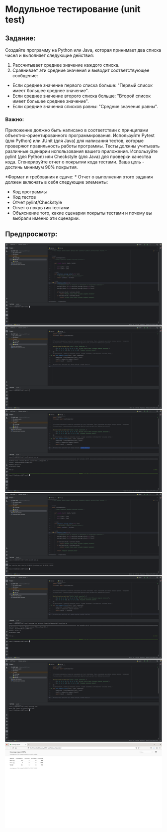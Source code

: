 # Модульное тестирование (unit test)

## Задание: 
Создайте программу на Python или Java, которая принимает два списка чисел и выполняет следующие действия:

1. Рассчитывает среднее значение каждого списка.
2. Сравнивает эти средние значения и выводит соответствующее сообщение:
- Если среднее значение первого списка больше: "Первый список имеет большее среднее значение".
- Если среднее значение второго списка больше: "Второй список имеет большее среднее значение".
- Если средние значения списков равны: "Средние значения равны".

### Важно:
Приложение должно быть написано в соответствии с принципами объектно-ориентированного программирования.
Используйте Pytest (для Python) или JUnit (для Java) для написания тестов, которые проверяют правильность работы программы. Тесты должны учитывать различные сценарии использования вашего приложения.
Используйте pylint (для Python) или Checkstyle (для Java) для проверки качества кода.
Сгенерируйте отчет о покрытии кода тестами. Ваша цель - достичь минимум 90% покрытия.

*Формат и требования к сдаче: *
Отчет о выполнении этого задания должен включать в себя следующие элементы:
- Код программы
- Код тестов
- Отчет pylint/Checkstyle
- Отчет о покрытии тестами
- Объяснение того, какие сценарии покрыты тестами и почему вы выбрали именно эти сценарии.

## Предпросмотр:
![main](source/main.png)
![test](source/test.png)
![test_run](source/test_run.png)
![pylint_main](source/pylint_main.png)
![coverage_run](source/coverage_run.png)
![coverage_html_build](source/coverage_html_build.png)
![coverage_open](source/coverage_open.png)
